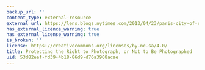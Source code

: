 ```yaml
---
backup_url: ''
content_type: external-resource
external_url: https://lens.blogs.nytimes.com/2013/04/23/paris-city-of-rights/
has_external_licence_warning: true
has_external_license_warning: true
is_broken: ''
license: https://creativecommons.org/licenses/by-nc-sa/4.0/
title: Protecting the Right to Photograph, or Not to Be Photographed
uid: 53d82eef-fd39-4b18-86d9-d76a3908acae
---
```

